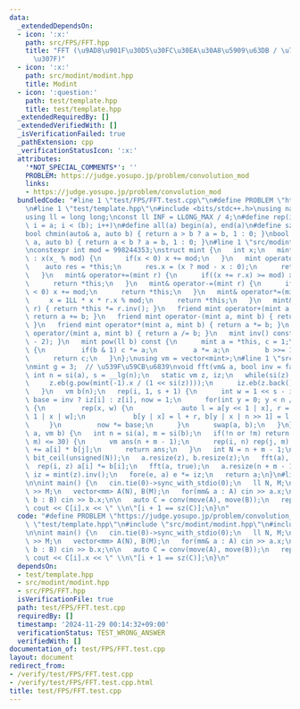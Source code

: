 ```yaml
---
data:
  _extendedDependsOn:
  - icon: ':x:'
    path: src/FPS/FFT.hpp
    title: "FFT (\u9AD8\u901F\u30D5\u30FC\u30EA\u30A8\u5909\u63DB / \u7573\u307F\u8FBC\
      \u307F)"
  - icon: ':x:'
    path: src/modint/modint.hpp
    title: Modint
  - icon: ':question:'
    path: test/template.hpp
    title: test/template.hpp
  _extendedRequiredBy: []
  _extendedVerifiedWith: []
  _isVerificationFailed: true
  _pathExtension: cpp
  _verificationStatusIcon: ':x:'
  attributes:
    '*NOT_SPECIAL_COMMENTS*': ''
    PROBLEM: https://judge.yosupo.jp/problem/convolution_mod
    links:
    - https://judge.yosupo.jp/problem/convolution_mod
  bundledCode: "#line 1 \"test/FPS/FFT.test.cpp\"\n#define PROBLEM \"https://judge.yosupo.jp/problem/convolution_mod\"\
    \n#line 1 \"test/template.hpp\"\n#include <bits/stdc++.h>\nusing namespace std;\n\
    using ll = long long;\nconst ll INF = LLONG_MAX / 4;\n#define rep(i, a, b) for(ll\
    \ i = a; i < (b); i++)\n#define all(a) begin(a), end(a)\n#define sz(a) ssize(a)\n\
    bool chmin(auto& a, auto b) { return a > b ? a = b, 1 : 0; }\nbool chmax(auto&\
    \ a, auto b) { return a < b ? a = b, 1 : 0; }\n#line 1 \"src/modint/modint.hpp\"\
    \nconstexpr int mod = 998244353;\nstruct mint {\n   int x;\n   mint(ll x_ = 0)\
    \ : x(x_ % mod) {\n      if(x < 0) x += mod;\n   }\n   mint operator-() {\n  \
    \    auto res = *this;\n      res.x = (x ? mod - x : 0);\n      return res;\n\
    \   }\n   mint& operator+=(mint r) {\n      if((x += r.x) >= mod) x -= mod;\n\
    \      return *this;\n   }\n   mint& operator-=(mint r) {\n      if((x -= r.x)\
    \ < 0) x += mod;\n      return *this;\n   }\n   mint& operator*=(mint r) {\n \
    \     x = 1LL * x * r.x % mod;\n      return *this;\n   }\n   mint& operator/=(mint\
    \ r) { return *this *= r.inv(); }\n   friend mint operator+(mint a, mint b) {\
    \ return a += b; }\n   friend mint operator-(mint a, mint b) { return a -= b;\
    \ }\n   friend mint operator*(mint a, mint b) { return a *= b; }\n   friend mint\
    \ operator/(mint a, mint b) { return a /= b; }\n   mint inv() const { return pow(mod\
    \ - 2); }\n   mint pow(ll b) const {\n      mint a = *this, c = 1;\n      while(b)\
    \ {\n         if(b & 1) c *= a;\n         a *= a;\n         b >>= 1;\n      }\n\
    \      return c;\n   }\n};\nusing vm = vector<mint>;\n#line 1 \"src/FPS/FFT.hpp\"\
    \nmint g = 3;  // \u539F\u59CB\u6839\nvoid fft(vm& a, bool inv = false) {\n  \
    \ int n = si(a), s = __lg(n);\n   static vm z, iz;\n   while(si(z) <= s) {\n \
    \     z.eb(g.pow(mint(-1).x / (1 << si(z))));\n      iz.eb(z.back().inv());\n\
    \   }\n   vm b(n);\n   rep(i, 1, s + 1) {\n      int w = 1 << s - i;\n      mint\
    \ base = inv ? iz[i] : z[i], now = 1;\n      for(int y = 0; y < n / 2; y += w)\
    \ {\n         rep(x, w) {\n            auto l = a[y << 1 | x], r = now * a[y <<\
    \ 1 | x | w];\n            b[y | x] = l + r, b[y | x | n >> 1] = l - r;\n    \
    \     }\n         now *= base;\n      }\n      swap(a, b);\n   }\n}\n\nvm mul(vm\
    \ a, vm b) {\n   int n = si(a), m = si(b);\n   if(!n or !m) return {};\n   if(min(n,\
    \ m) <= 30) {\n      vm ans(n + m - 1);\n      rep(i, n) rep(j, m) ans[i + j]\
    \ += a[i] * b[j];\n      return ans;\n   }\n   int N = n + m - 1;\n   int z =\
    \ bit_ceil(unsigned(N));\n   a.resize(z), b.resize(z);\n   fft(a), fft(b);\n \
    \  rep(i, z) a[i] *= b[i];\n   fft(a, true);\n   a.resize(n + m - 1);\n   mint\
    \ iz = mint(z).inv();\n   fore(e, a) e *= iz;\n   return a;\n}\n#line 5 \"test/FPS/FFT.test.cpp\"\
    \n\nint main() {\n   cin.tie(0)->sync_with_stdio(0);\n   ll N, M;\n   cin >> N\
    \ >> M;\n   vector<mm> A(N), B(M);\n   for(mm& a : A) cin >> a.x;\n   for(mm&\
    \ b : B) cin >> b.x;\n\n   auto C = conv(move(A), move(B));\n   rep(i, 0, sz(C))\
    \ cout << C[i].x << \" \\n\"[i + 1 == sz(C)];\n}\n"
  code: "#define PROBLEM \"https://judge.yosupo.jp/problem/convolution_mod\"\n#include\
    \ \"test/template.hpp\"\n#include \"src/modint/modint.hpp\"\n#include \"src/FPS/FFT.hpp\"\
    \n\nint main() {\n   cin.tie(0)->sync_with_stdio(0);\n   ll N, M;\n   cin >> N\
    \ >> M;\n   vector<mm> A(N), B(M);\n   for(mm& a : A) cin >> a.x;\n   for(mm&\
    \ b : B) cin >> b.x;\n\n   auto C = conv(move(A), move(B));\n   rep(i, 0, sz(C))\
    \ cout << C[i].x << \" \\n\"[i + 1 == sz(C)];\n}\n"
  dependsOn:
  - test/template.hpp
  - src/modint/modint.hpp
  - src/FPS/FFT.hpp
  isVerificationFile: true
  path: test/FPS/FFT.test.cpp
  requiredBy: []
  timestamp: '2024-11-29 00:14:32+09:00'
  verificationStatus: TEST_WRONG_ANSWER
  verifiedWith: []
documentation_of: test/FPS/FFT.test.cpp
layout: document
redirect_from:
- /verify/test/FPS/FFT.test.cpp
- /verify/test/FPS/FFT.test.cpp.html
title: test/FPS/FFT.test.cpp
---
```

